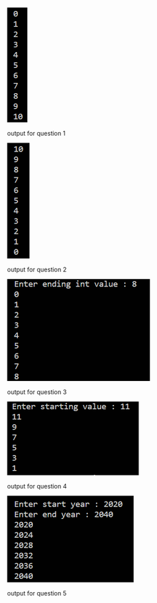 <img src="./assets/1.png"></img>

<p>output for question 1</p>
<img src="./assets/2.png"></img>
<p>output for question 2</p>
<img src="./assets/3.png"></img>
<p>output for question 3</p>
<img src="./assets/4.png"></img>
<p>output for question 4</p>
<img src="./assets/5.png"></img>
<p>output for question 5</p>
